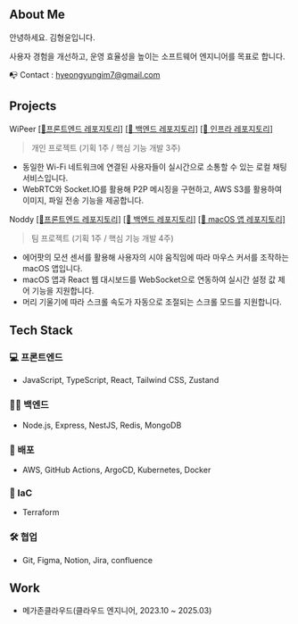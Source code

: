 ## About Me
안녕하세요. 김형윤입니다.

사용자 경험을 개선하고, 운영 효율성을 높이는 소프트웨어 엔지니어를 목표로 합니다.

📭 Contact : hyeongyungim7@gmail.com

## Projects

WiPeer [[🔗프론트엔드 레포지토리]](https://github.com/WiPeerhub/WiPeer-FE) [[🔗 백엔드 레포지토리]](https://github.com/WiPeerhub/WiPeer-BE) [[🔗 인프라 레포지토리]](https://github.com/WiPeerhub/WiPeer-Infra)

> 개인 프로젝트 (기획 1주 / 핵심 기능 개발 3주)
- 동일한 Wi-Fi 네트워크에 연결된 사용자들이 실시간으로 소통할 수 있는 로컬 채팅 서비스입니다.
- WebRTC와 Socket.IO를 활용해 P2P 메시징을 구현하고, AWS S3를 활용하여 이미지, 파일 전송 기능을 제공합니다.

Noddy [[🔗프론트엔드 레포지토리]](https://github.com/Noddyhub/Noddy-FE) [[🔗 백엔드 레포지토리]](https://github.com/Noddyhub/Noddy-BE) [[🔗 macOS 앱 레포지토리]](https://github.com/Noddyhub/Noddy-App)

> 팀 프로젝트 (기획 1주 / 핵심 기능 개발 4주)
- 에어팟의 모션 센서를 활용해 사용자의 시야 움직임에 따라 마우스 커서를 조작하는 macOS 앱입니다.
- macOS 앱과 React 웹 대시보드를 WebSocket으로 연동하여 실시간 설정 값 제어 기능을 지원합니다.
- 머리 기울기에 따라 스크롤 속도가 자동으로 조절되는 스크롤 모드를 지원합니다.

## Tech Stack
### 💻 프론트엔드
* JavaScript, TypeScript, React, Tailwind CSS, Zustand

### 🧑‍💻 백엔드
* Node.js, Express, NestJS, Redis, MongoDB

### 🚀 배포
* AWS, GitHub Actions, ArgoCD, Kubernetes, Docker

### 🔭 IaC
* Terraform

### 🛠 협업
* Git, Figma, Notion, Jira, confluence

## Work
* 메가존클라우드(클라우드 엔지니어, 2023.10 ~ 2025.03)
